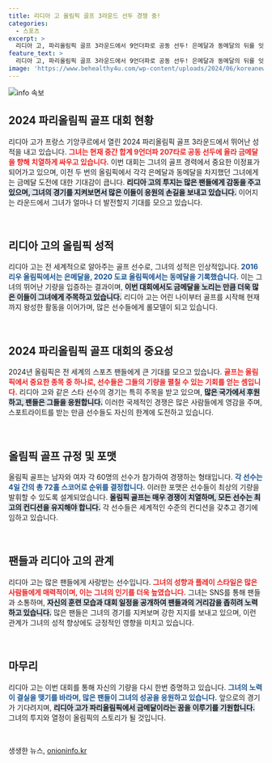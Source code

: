 ```yaml
---
title: 리디아 고 올림픽 골프 3라운드 선두 경쟁 중!
categories:
  - 스포츠
excerpt: >
  리디아 고, 파리올림픽 골프 3라운드에서 9언더파로 공동 선두! 은메달과 동메달의 뒤를 잇는 금메달 찬스를 놓칠 수 없다. 어떤 결과가 펼쳐질까?
feature_text: >
  리디아 고, 파리올림픽 골프 3라운드에서 9언더파로 공동 선두! 은메달과 동메달의 뒤를 잇는 금메달 찬스를 놓칠 수 없다. 어떤 결과가 펼쳐질까?
image: 'https://www.behealthy4u.com/wp-content/uploads/2024/06/koreanews.jpg'
---
```


<p><img src="https://www.behealthy4u.com/wp-content/uploads/2024/06/koreanews.jpg" alt="info 속보" /></p>

<h2 data-ke-size="size26">2024 파리올림픽 골프 대회 현황</h2>

<p data-ke-size="size16">리디아 고가 프랑스 기앙쿠르에서 열린 2024 파리올림픽 골프 3라운드에서 뛰어난 성적을 내고 있습니다. <b><span style="color: #ee2323;">그녀는 현재 중간 합계 9언더파 207타로 공동 선두에 올라 금메달을 향해 치열하게 싸우고 있습니다.</span></b> 이번 대회는 그녀의 골프 경력에서 중요한 이정표가 되어가고 있으며, 이전 두 번의 올림픽에서 각각 은메달과 동메달을 차지했던 그녀에게는 금메달 도전에 대한 기대감이 큽니다. <b><span style="background-color: #21538527;">리디아 고의 투지는 많은 팬들에게 감동을 주고 있으며, 그녀의 경기를 지켜보면서 많은 이들이 응원의 손길을 보내고 있습니다.</span></b> 이어지는 라운드에서 그녀가 얼마나 더 발전할지 기대를 모으고 있습니다.</p>

<p data-ke-size="size16">&nbsp;</p>

<h2 data-ke-size="size26">리디아 고의 올림픽 성적</h2>

<p data-ke-size="size16">리디아 고는 전 세계적으로 알아주는 골프 선수로, 그녀의 성적은 인상적입니다. <b><span style="color: #1a5490;">2016 리우 올림픽에서는 은메달을, 2020 도쿄 올림픽에서는 동메달을 기록했습니다.</span></b> 이는 그녀의 뛰어난 기량을 입증하는 결과이며, <b><span style="background-color: #21538527;">이번 대회에서도 금메달을 노리는 만큼 더욱 많은 이들이 그녀에게 주목하고 있습니다.</span></b> 리디아 고는 어린 나이부터 골프를 시작해 현재까지 왕성한 활동을 이어가며, 많은 선수들에게 롤모델이 되고 있습니다.</p>

<p data-ke-size="size16">&nbsp;</p>

<h2 data-ke-size="size26">2024 파리올림픽 골프 대회의 중요성</h2>

<p data-ke-size="size16">2024년 올림픽은 전 세계의 스포츠 팬들에게 큰 기대를 모으고 있습니다. <b><span style="color: #ee2323;">골프는 올림픽에서 중요한 종목 중 하나로, 선수들은 그들의 기량을 펼칠 수 있는 기회를 얻는 셈입니다.</span></b> 리디아 고와 같은 스타 선수의 경기는 특히 주목을 받고 있으며, <b><span style="background-color: #21538527;">많은 국가에서 후원하고, 팬들은 그들을 응원합니다.</span></b> 이러한 국제적인 경쟁은 많은 사람들에게 영감을 주며, 스포트라이트를 받는 만큼 선수들도 자신의 한계에 도전하고 있습니다.</p>

<p data-ke-size="size16">&nbsp;</p>

<h2 data-ke-size="size26">올림픽 골프 규정 및 포맷</h2>

<p data-ke-size="size16">올림픽 골프는 남자와 여자 각 60명의 선수가 참가하여 경쟁하는 형태입니다. <b><span style="color: #1a5490;">각 선수는 4일 간의 총 72홀 스코어로 순위를 결정합니다.</span></b> 이러한 포맷은 선수들이 최상의 기량을 발휘할 수 있도록 설계되었습니다. <b><span style="background-color: #21538527;">올림픽 골프는 매우 경쟁이 치열하며, 모든 선수는 최고의 컨디션을 유지해야 합니다.</span></b> 각 선수들은 세계적인 수준의 컨디션을 갖추고 경기에 임하고 있습니다.</p>

<p data-ke-size="size16">&nbsp;</p>

<h2 data-ke-size="size26">팬들과 리디아 고의 관계</h2>

<p data-ke-size="size16">리디아 고는 많은 팬들에게 사랑받는 선수입니다. <b><span style="color: #ee2323;">그녀의 성향과 플레이 스타일은 많은 사람들에게 매력적이며, 이는 그녀의 인기를 더욱 높였습니다.</span></b> 그녀는 SNS를 통해 팬들과 소통하며, <b><span style="background-color: #21538527;">자신의 훈련 모습과 대회 일정을 공개하여 팬들과의 거리감을 좁히려 노력하고 있습니다.</span></b> 많은 팬들은 그녀의 경기를 지켜보며 강한 지지를 보내고 있으며, 이런 관계가 그녀의 성적 향상에도 긍정적인 영향을 미치고 있습니다.</p>

<p data-ke-size="size16">&nbsp;</p>

<h2 data-ke-size="size26">마무리</h2>

<p data-ke-size="size16">리디아 고는 이번 대회를 통해 자신의 기량을 다시 한번 증명하고 있습니다. <b><span style="color: #1a5490;">그녀의 노력이 결실을 맺기를 바라며, 많은 팬들이 그녀의 성공을 응원하고 있습니다.</span></b> 앞으로의 경기가 기다려지며, <b><span style="background-color: #21538527;">리디아 고가 파리올림픽에서 금메달이라는 꿈을 이루기를 기원합니다.</span></b> 그녀의 투지와 열정이 올림픽의 스토리가 될 것입니다.</p>

<p data-ke-size="size16">&nbsp;</p>
생생한 뉴스, <a href="https://onioninfo.kr" rel="dofollow">onioninfo.kr</a>



